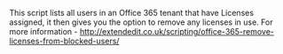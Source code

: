 This script lists all users in an Office 365 tenant that have Licenses assigned, it then gives you the option to remove any licenses in use. 
For more information - http://extendedit.co.uk/scripting/office-365-remove-licenses-from-blocked-users/
